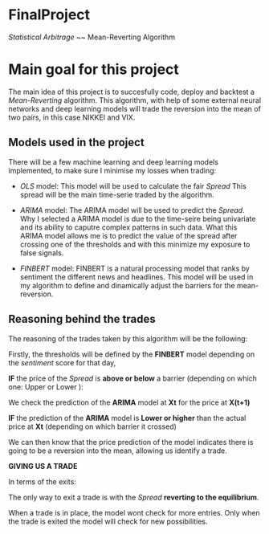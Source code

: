 # FinalProject
 *Statistical Arbitrage* ~~ Mean-Reverting Algorithm


# Main goal for this project

The main idea of this project is to succesfully code, deploy and backtest a *Mean-Reverting* algorithm. This algorithm, with help of some external neural networks and deep learning models will trade the reversion into the mean of two pairs, in this case NIKKEI and VIX.

## Models used in the project

There will be a few machine learning and deep learning models implemented, to make sure I minimise my losses when trading:

- *OLS* model: This model will be used to calculate the fair *Spread* This spread will be the main time-serie traded by the algorithm.
  
- *ARIMA* model: The ARIMA model will be used to predict the *Spread*. Why I selected a ARIMA model is due to the time-seire being univariate and its ability to caputre complex patterns in such data. What this ARIMA model allows me is to predict the value of the spread after crossing one of the thresholds and with this minimize my exposure to false signals.
  
- *FINBERT* model: FINBERT is a natural processing model that ranks by sentiment the different news and headlines. This model will be used in my algorithm to define and dinamically adjust the barriers for the mean-reversion.


## Reasoning behind the trades  

The reasoning of the trades taken by this algorithm will be the following:

Firstly, the thresholds will be defined by the **FINBERT** model depending on the *sentiment* score for that day,

**IF** the price of the *Spread* is **above or below** a barrier (depending on which one: Upper or Lower ):

We check the prediction of the **ARIMA** model at **Xt** for the price at **X(t+1)**

**IF** the prediction of the **ARIMA** model is **Lower or higher** than the actual price at **Xt** (depending on which barrier it crossed) 

We can then know that the price prediction of the model indicates there is going to be a reversion into the mean, allowing us identify a trade.


**GIVING US A TRADE**

In terms of the exits:

The only way to exit a trade is with the *Spread* **reverting to the equilibrium**.

When a trade is in place, the model wont check for more entries. Only when the trade is exited the model will check for new possibilities.
            
